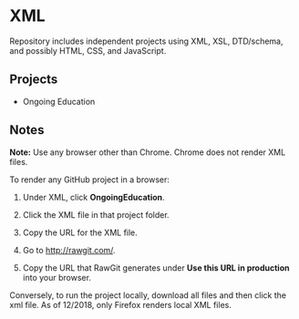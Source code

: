 # XML
Repository includes independent projects using XML, XSL, DTD/schema, and possibly HTML, CSS, and JavaScript.

## Projects
* Ongoing Education

## Notes

**Note:** Use any browser other than Chrome. Chrome does not render XML files.

To render any GitHub project in a browser:

1. Under XML, click **OngoingEducation**.

2. Click the XML file in that project folder.

3. Copy the URL for the XML file.

4. Go to http://rawgit.com/.

5. Copy the URL that RawGit generates under **Use this URL in production** into your browser.

Conversely, to run the project locally, download all files and then click the xml file. As of 12/2018, only Firefox renders local XML files.
